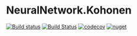 # NeuralNetwork.Kohonen

[![Build status](https://ci.appveyor.com/api/projects/status/49tf2ivrl1xg1qxb/branch/master?svg=true)](https://ci.appveyor.com/project/A1essandro/NeuralNetwork.Kohonen/branch/master)
[![Build Status](https://travis-ci.org/A1essandro/NeuralNetwork.Kohonen.svg?branch=master)](https://travis-ci.org/A1essandro/NeuralNetwork.Kohonen)
[![codecov](https://codecov.io/gh/A1essandro/NeuralNetwork.Kohonen/branch/master/graph/badge.svg)](https://codecov.io/gh/A1essandro/NeuralNetwork.Kohonen)
[![nuget](https://img.shields.io/nuget/vpre/NeuralNetwork.Kohonen.svg)](https://www.nuget.org/packages/NeuralNetwork.Kohonen/)
